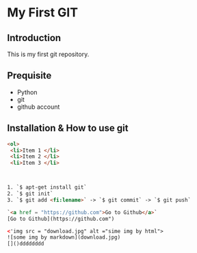 # My First GIT

## Introduction

This is my first git repository.

## Prequisite

- Python
- git
- github account


## Installation & How to use git


```html
<ol>
 <li>Item 1 </li>
 <li>Item 2 </li>
 <li>Item 3 </li>



1. `$ apt-get install git`
2. `$ git init`
3. `$ git add <fi:lename>` -> `$ git commit` -> `$ git push`

`<a href = "https://github.com">Go to Github</a>`
[Go to Github](https://github.com")

<'img src = "download.jpg" alt ="sime img by html">
![some img by markdown](download.jpg)
[]()dddddddd 
